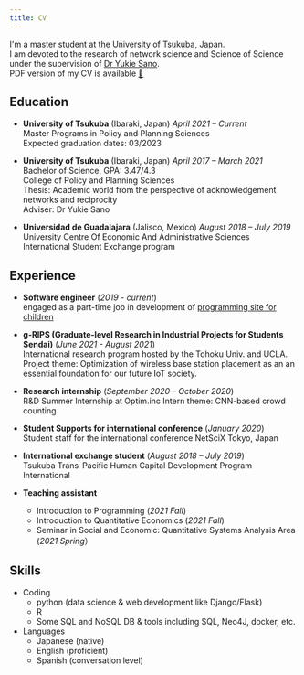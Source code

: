```yaml
---
title: CV
---
```


I'm a master student at the University of Tsukuba, Japan.  
I am devoted to the research of network science and Science of Science under the supervision of [Dr Yukie Sano](https://sites.google.com/view/sanolabo-en/home).  
PDF version of my CV is available [:paperclip:](CV.pdf)

## Education
- **University of Tsukuba** (Ibaraki, Japan) 	*April 2021 – Current*  
Master Programs in Policy and Planning Sciences  
Expected graduation dates: 03/2023  

- **University of Tsukuba** (Ibaraki, Japan) 	*April 2017 – March 2021*  
Bachelor of Science, GPA: 3.47/4.3  
College of Policy and Planning Sciences  
Thesis: Academic world from the perspective of acknowledgement networks and reciprocity  
Adviser: Dr Yukie Sano  

- **Universidad de Guadalajara** (Jalisco, Mexico) 	*August 2018 – July 2019*  
University Centre Of Economic And Administrative Sciences  
International Student Exchange program  

## Experience 
- **Software engineer** (*2019 - current*)  
    engaged as a part-time job in development of [programming site for children](https://www.toy-pro.net/) 

- **g-RIPS (Graduate-level Research in Industrial Projects for Students Sendai)** (*June 2021 - August 2021*)  
International research program hosted by the Tohoku Univ. and UCLA. 
Project theme: Optimization of wireless base station placement as an 
an essential foundation for our future IoT society.

- **Research internship** (*September 2020 – October 2020*)  
    R&D Summer Internship at Optim.inc
    Intern theme: CNN-based crowd counting

- **Student Supports for international conference** (*January 2020*)  
    Student staff for the international conference NetSciX Tokyo, Japan

- **International exchange student** (*August 2018 – July 2019*)  
    Tsukuba Trans-Pacific Human Capital Development Program International

- **Teaching assistant** 
    - Introduction to Programming (*2021 Fall*)
    - Introduction to Quantitative Economics (*2021 Fall*)
    - Seminar in Social and Economic: Quantitative Systems Analysis Area (*2021 Spring*）	


## Skills 
- Coding
    - python (data science & web development like Django/Flask)
    - R
    - Some SQL and NoSQL DB & tools including SQL, Neo4J, docker, etc.
- Languages
    - Japanese (native)
    - English (proficient)
    - Spanish (conversation level)
